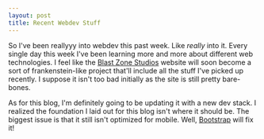 ```yaml
---
layout: post
title: Recent Webdev Stuff
---
```


So I've been reallyyy into webdev this past week. Like *really* into it. Every single day this week
I've been learning more and more about different web technologies. I feel like the
[Blast Zone Studios](http://blastzonestudios.com) website will soon become a sort of
frankenstein-like project that'll include all the stuff I've picked up recently. I suppose it
isn't too bad initially as the site is still pretty bare-bones.

As for this blog, I'm definitely going to be updating it with a new dev stack. I realized the foundation
I laid out for this blog isn't where it should be. The biggest issue is that it still isn't
optimized for mobile. Well, [Bootstrap](http://getbootstrap.com/) will fix it!
